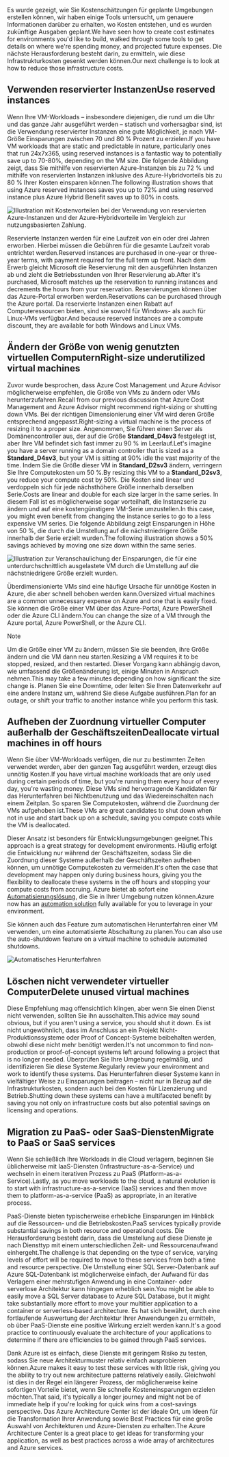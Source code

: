 <span data-ttu-id="ea557-101">Es wurde gezeigt, wie Sie Kostenschätzungen für geplante Umgebungen erstellen können, wir haben einige Tools untersucht, um genauere Informationen darüber zu erhalten, wo Kosten entstehen, und es wurden zukünftige Ausgaben geplant.</span><span class="sxs-lookup"><span data-stu-id="ea557-101">We have seen how to create cost estimates for environments you'd like to build, walked through some tools to get details on where we're spending money, and projected future expenses.</span></span> <span data-ttu-id="ea557-102">Die nächste Herausforderung besteht darin, zu ermitteln, wie diese Infrastrukturkosten gesenkt werden können.</span><span class="sxs-lookup"><span data-stu-id="ea557-102">Our next challenge is to look at how to reduce those infrastructure costs.</span></span>

## <a name="use-reserved-instances"></a><span data-ttu-id="ea557-103">Verwenden reservierter Instanzen</span><span class="sxs-lookup"><span data-stu-id="ea557-103">Use reserved instances</span></span>

<span data-ttu-id="ea557-104">Wenn Ihre VM-Workloads – insbesondere diejenigen, die rund um die Uhr und das ganze Jahr ausgeführt werden – statisch und vorhersagbar sind, ist die Verwendung reservierter Instanzen eine gute Möglichkeit, je nach VM-Größe Einsparungen zwischen 70 und 80 % Prozent zu erzielen.</span><span class="sxs-lookup"><span data-stu-id="ea557-104">If you have VM workloads that are static and predictable in nature, particularly ones that run 24x7x365, using reserved instances is a fantastic way to potentially save up to 70-80%, depending on the VM size.</span></span> <span data-ttu-id="ea557-105">Die folgende Abbildung zeigt, dass Sie mithilfe von reservierten Azure-Instanzen bis zu 72 % und mithilfe von reservierten Instanzen inklusive des Azure-Hybridvorteils bis zu 80 % Ihrer Kosten einsparen können.</span><span class="sxs-lookup"><span data-stu-id="ea557-105">The following illustration shows that using Azure reserved instances saves you up to 72% and using reserved instance plus Azure Hybrid Benefit saves up to 80% in costs.</span></span>

![Illustration mit Kostenvorteilen bei der Verwendung von reservierten Azure-Instanzen und der Azure-Hybridvorteile im Vergleich zur nutzungsbasierten Zahlung.](../media-drafts/4-savings-coins.png)

<span data-ttu-id="ea557-107">Reservierte Instanzen werden für eine Laufzeit von ein oder drei Jahren erworben. Hierbei müssen die Gebühren für die gesamte Laufzeit vorab entrichtet werden.</span><span class="sxs-lookup"><span data-stu-id="ea557-107">Reserved instances are purchased in one-year or three-year terms, with payment required for the full term up front.</span></span> <span data-ttu-id="ea557-108">Nach dem Erwerb gleicht Microsoft die Reservierung mit den ausgeführten Instanzen ab und zieht die Betriebsstunden von Ihrer Reservierung ab.</span><span class="sxs-lookup"><span data-stu-id="ea557-108">After it's purchased, Microsoft matches up the reservation to running instances and decrements the hours from your reservation.</span></span> <span data-ttu-id="ea557-109">Reservierungen können über das Azure-Portal erworben werden.</span><span class="sxs-lookup"><span data-stu-id="ea557-109">Reservations can be purchased through the Azure portal.</span></span> <span data-ttu-id="ea557-110">Da reservierte Instanzen einen Rabatt auf Computeressourcen bieten, sind sie sowohl für Windows- als auch für Linux-VMs verfügbar.</span><span class="sxs-lookup"><span data-stu-id="ea557-110">And because reserved instances are a compute discount, they are available for both Windows and Linux VMs.</span></span>

## <a name="right-size-underutilized-virtual-machines"></a><span data-ttu-id="ea557-111">Ändern der Größe von wenig genutzten virtuellen Computern</span><span class="sxs-lookup"><span data-stu-id="ea557-111">Right-size underutilized virtual machines</span></span>

<span data-ttu-id="ea557-112">Zuvor wurde besprochen, dass Azure Cost Management und Azure Advisor möglicherweise empfehlen, die Größe von VMs zu ändern oder VMs herunterzufahren.</span><span class="sxs-lookup"><span data-stu-id="ea557-112">Recall from our previous discussion that Azure Cost Management and Azure Advisor might recommend right-sizing or shutting down VMs.</span></span> <span data-ttu-id="ea557-113">Bei der richtigen Dimensionierung einer VM wird deren Größe entsprechend angepasst.</span><span class="sxs-lookup"><span data-stu-id="ea557-113">Right-sizing a virtual machine is the process of resizing it to a proper size.</span></span> <span data-ttu-id="ea557-114">Angenommen, Sie führen einen Server als Domänencontroller aus, der auf die Größe **Standard_D4sv3** festgelegt ist, aber Ihre VM befindet sich fast immer zu 90 % im Leerlauf.</span><span class="sxs-lookup"><span data-stu-id="ea557-114">Let's imagine you have a server running as a domain controller that is sized as a **Standard_D4sv3**, but your VM is sitting at 90% idle the vast majority of the time.</span></span> <span data-ttu-id="ea557-115">Indem Sie die Größe dieser VM in **Standard_D2sv3** ändern, verringern Sie Ihre Computekosten um 50 %.</span><span class="sxs-lookup"><span data-stu-id="ea557-115">By resizing this VM to a **Standard_D2sv3**, you reduce your compute cost by 50%.</span></span> <span data-ttu-id="ea557-116">Die Kosten sind linear und verdoppeln sich für jede nächsthöhere Größe innerhalb derselben Serie.</span><span class="sxs-lookup"><span data-stu-id="ea557-116">Costs are linear and double for each size larger in the same series.</span></span> <span data-ttu-id="ea557-117">In diesem Fall ist es möglicherweise sogar vorteilhaft, die Instanzserie zu ändern und auf eine kostengünstigere VM-Serie umzustellen.</span><span class="sxs-lookup"><span data-stu-id="ea557-117">In this case, you might even benefit from changing the instance series to go to a less expensive VM series.</span></span> <span data-ttu-id="ea557-118">Die folgende Abbildung zeigt Einsparungen in Höhe von 50 %, die durch die Umstellung auf die nächstniedrigere Größe innerhalb der Serie erzielt wurden.</span><span class="sxs-lookup"><span data-stu-id="ea557-118">The following illustration shows a 50% savings achieved by moving one size down within the same series.</span></span>

![Illustration zur Veranschaulichung der Einsparungen, die für eine unterdurchschnittlich ausgelastete VM durch die Umstellung auf die nächstniedrigere Größe erzielt wurden.](../media-drafts/4-vm-resize.png)

<span data-ttu-id="ea557-120">Überdimensionierte VMs sind eine häufige Ursache für unnötige Kosten in Azure, die aber schnell behoben werden kann.</span><span class="sxs-lookup"><span data-stu-id="ea557-120">Oversized virtual machines are a common unnecessary expense on Azure and one that is easily fixed.</span></span> <span data-ttu-id="ea557-121">Sie können die Größe einer VM über das Azure-Portal, Azure PowerShell oder die Azure CLI ändern.</span><span class="sxs-lookup"><span data-stu-id="ea557-121">You can change the size of a VM through the Azure portal, Azure PowerShell, or the Azure CLI.</span></span>

> [!NOTE]
> <span data-ttu-id="ea557-122">Um die Größe einer VM zu ändern, müssen Sie sie beenden, ihre Größe ändern und die VM dann neu starten.</span><span class="sxs-lookup"><span data-stu-id="ea557-122">Resizing a VM requires it to be stopped, resized, and then restarted.</span></span> <span data-ttu-id="ea557-123">Dieser Vorgang kann abhängig davon, wie umfassend die Größenänderung ist, einige Minuten in Anspruch nehmen.</span><span class="sxs-lookup"><span data-stu-id="ea557-123">This may take a few minutes depending on how significant the size change is.</span></span> <span data-ttu-id="ea557-124">Planen Sie eine Downtime, oder leiten Sie Ihren Datenverkehr auf eine andere Instanz um, während Sie diese Aufgabe ausführen.</span><span class="sxs-lookup"><span data-stu-id="ea557-124">Plan for an outage, or shift your traffic to another instance while you perform this task.</span></span>

## <a name="deallocate-virtual-machines-in-off-hours"></a><span data-ttu-id="ea557-125">Aufheben der Zuordnung virtueller Computer außerhalb der Geschäftszeiten</span><span class="sxs-lookup"><span data-stu-id="ea557-125">Deallocate virtual machines in off hours</span></span>

<span data-ttu-id="ea557-126">Wenn Sie über VM-Workloads verfügen, die nur zu bestimmten Zeiten verwendet werden, aber den ganzen Tag ausgeführt werden, erzeugt dies unnötig Kosten.</span><span class="sxs-lookup"><span data-stu-id="ea557-126">If you have virtual machine workloads that are only used during certain periods of time, but you're running them every hour of every day, you're wasting money.</span></span> <span data-ttu-id="ea557-127">Diese VMs sind hervorragende Kandidaten für das Herunterfahren bei Nichtbenutzung und das Wiedereinschalten nach einem Zeitplan. So sparen Sie Computekosten, während die Zuordnung der VMs aufgehoben ist.</span><span class="sxs-lookup"><span data-stu-id="ea557-127">These VMs are great candidates to shut down when not in use and start back up on a schedule, saving you compute costs while the VM is deallocated.</span></span>

<span data-ttu-id="ea557-128">Dieser Ansatz ist besonders für Entwicklungsumgebungen geeignet.</span><span class="sxs-lookup"><span data-stu-id="ea557-128">This approach is a great strategy for development environments.</span></span> <span data-ttu-id="ea557-129">Häufig erfolgt die Entwicklung nur während der Geschäftszeiten, sodass Sie die Zuordnung dieser Systeme außerhalb der Geschäftszeiten aufheben können, um unnötige Computekosten zu vermeiden.</span><span class="sxs-lookup"><span data-stu-id="ea557-129">It's often the case that development may happen only during business hours, giving you the flexibility to deallocate these systems in the off hours and stopping your compute costs from accruing.</span></span> <span data-ttu-id="ea557-130">Azure bietet ab sofort eine [Automatisierungslösung](https://docs.microsoft.com/azure/automation/automation-solution-vm-management), die Sie in Ihrer Umgebung nutzen können.</span><span class="sxs-lookup"><span data-stu-id="ea557-130">Azure now has an [automation solution](https://docs.microsoft.com/azure/automation/automation-solution-vm-management) fully available for you to leverage in your environment.</span></span>

<span data-ttu-id="ea557-131">Sie können auch das Feature zum automatischen Herunterfahren einer VM verwenden, um eine automatisierte Abschaltung zu planen.</span><span class="sxs-lookup"><span data-stu-id="ea557-131">You can also use the auto-shutdown feature on a virtual machine to schedule automated shutdowns.</span></span>

![Automatisches Herunterfahren](../media-drafts/4-vm-auto-shutdown.png)

## <a name="delete-unused-virtual-machines"></a><span data-ttu-id="ea557-133">Löschen nicht verwendeter virtueller Computer</span><span class="sxs-lookup"><span data-stu-id="ea557-133">Delete unused virtual machines</span></span> 

 <span data-ttu-id="ea557-134">Diese Empfehlung mag offensichtlich klingen, aber wenn Sie einen Dienst nicht verwenden, sollten Sie ihn ausschalten.</span><span class="sxs-lookup"><span data-stu-id="ea557-134">This advice may sound obvious, but if you aren't using a service, you should shut it down.</span></span> <span data-ttu-id="ea557-135">Es ist nicht ungewöhnlich, dass im Anschluss an ein Projekt Nicht-Produktionssysteme oder Proof of Concept-Systeme beibehalten werden, obwohl diese nicht mehr benötigt werden.</span><span class="sxs-lookup"><span data-stu-id="ea557-135">It's not uncommon to find non-production or proof-of-concept systems left around following a project that is no longer needed.</span></span> <span data-ttu-id="ea557-136">Überprüfen Sie Ihre Umgebung regelmäßig, und identifizieren Sie diese Systeme.</span><span class="sxs-lookup"><span data-stu-id="ea557-136">Regularly review your environment and work to identify these systems.</span></span> <span data-ttu-id="ea557-137">Das Herunterfahren dieser Systeme kann in vielfältiger Weise zu Einsparungen beitragen – nicht nur in Bezug auf die Infrastrukturkosten, sondern auch bei den Kosten für Lizenzierung und Betrieb.</span><span class="sxs-lookup"><span data-stu-id="ea557-137">Shutting down these systems can have a multifaceted benefit by saving you not only on infrastructure costs but also potential savings on licensing and operations.</span></span>

## <a name="migrate-to-paas-or-saas-services"></a><span data-ttu-id="ea557-138">Migration zu PaaS- oder SaaS-Diensten</span><span class="sxs-lookup"><span data-stu-id="ea557-138">Migrate to PaaS or SaaS services</span></span> 

<span data-ttu-id="ea557-139">Wenn Sie schließlich Ihre Workloads in die Cloud verlagern, beginnen Sie üblicherweise mit IaaS-Diensten (Infrastructure-as-a-Service) und wechseln in einem iterativen Prozess zu PaaS (Platform-as-a-Service).</span><span class="sxs-lookup"><span data-stu-id="ea557-139">Lastly, as you move workloads to the cloud, a natural evolution is to start with infrastructure-as-a-service (IaaS) services and then move them to platform-as-a-service (PaaS) as appropriate, in an iterative process.</span></span>

<span data-ttu-id="ea557-140">PaaS-Dienste bieten typischerweise erhebliche Einsparungen im Hinblick auf die Ressourcen- und die Betriebskosten.</span><span class="sxs-lookup"><span data-stu-id="ea557-140">PaaS services typically provide substantial savings in both resource and operational costs.</span></span> <span data-ttu-id="ea557-141">Die Herausforderung besteht darin, dass die Umstellung auf diese Dienste je nach Diensttyp mit einem unterschiedlichen Zeit- und Ressourcenaufwand einhergeht.</span><span class="sxs-lookup"><span data-stu-id="ea557-141">The challenge is that depending on the type of service, varying levels of effort will be required to move to these services from both a time and resource perspective.</span></span> <span data-ttu-id="ea557-142">Die Umstellung einer SQL Server-Datenbank auf Azure SQL-Datenbank ist möglicherweise einfach, der Aufwand für das Verlagern einer mehrstufigen Anwendung in eine Container- oder serverlose Architektur kann hingegen erheblich sein.</span><span class="sxs-lookup"><span data-stu-id="ea557-142">You might be able to easily move a SQL Server database to Azure SQL Database, but it might take substantially more effort to move your multitier application to a container or serverless-based architecture.</span></span> <span data-ttu-id="ea557-143">Es hat sich bewährt, durch eine fortlaufende Auswertung der Architektur Ihrer Anwendungen zu ermitteln, ob über PaaS-Dienste eine positive Wirkung erzielt werden kann.</span><span class="sxs-lookup"><span data-stu-id="ea557-143">It's a good practice to continuously evaluate the architecture of your applications to determine if there are efficiencies to be gained through PaaS services.</span></span>  

<span data-ttu-id="ea557-144">Dank Azure ist es einfach, diese Dienste mit geringem Risiko zu testen, sodass Sie neue Architekturmuster relativ einfach ausprobieren können.</span><span class="sxs-lookup"><span data-stu-id="ea557-144">Azure makes it easy to test these services with little risk, giving you the ability to try out new architecture patterns relatively easily.</span></span> <span data-ttu-id="ea557-145">Gleichwohl ist dies in der Regel ein längerer Prozess, der möglicherweise keine sofortigen Vorteile bietet, wenn Sie schnelle Kosteneinsparungen erzielen möchten.</span><span class="sxs-lookup"><span data-stu-id="ea557-145">That said, it's typically a longer journey and might not be of immediate help if you're looking for quick wins from a cost-savings perspective.</span></span> <span data-ttu-id="ea557-146">Das Azure Architecture Center ist der ideale Ort, um Ideen für die Transformation Ihrer Anwendung sowie Best Practices für eine große Auswahl von Architekturen und Azure-Diensten zu erhalten.</span><span class="sxs-lookup"><span data-stu-id="ea557-146">The Azure Architecture Center is a great place to get ideas for transforming your application, as well as best practices across a wide array of architectures and Azure services.</span></span> 